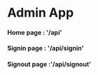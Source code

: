 <h1>Admin App </h1>
<p> 
<h4> Home page : <span>'/api' </span> </h4>
<h4> Signin page : <span>'/api/signin' </span> </h4>
<h4> Signout page :<span>'/api/signout' </span>  </h4>
</p>
